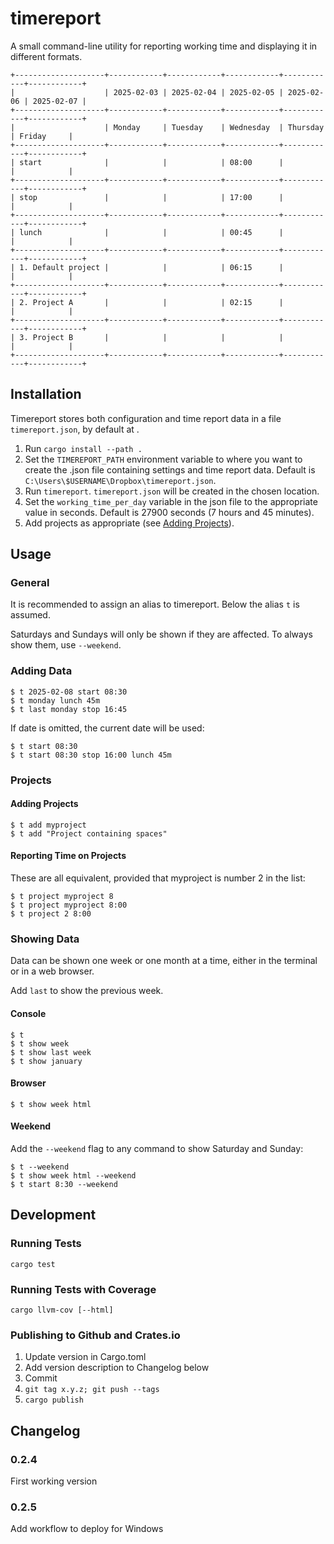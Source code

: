 # timereport

A small command-line utility for reporting working time and displaying it in different formats.

```
+--------------------+------------+------------+------------+------------+------------+
|                    | 2025-02-03 | 2025-02-04 | 2025-02-05 | 2025-02-06 | 2025-02-07 |
+--------------------+------------+------------+------------+------------+------------+
|                    | Monday     | Tuesday    | Wednesday  | Thursday   | Friday     |
+--------------------+------------+------------+------------+------------+------------+
| start              |            |            | 08:00      |            |            |
+--------------------+------------+------------+------------+------------+------------+
| stop               |            |            | 17:00      |            |            |
+--------------------+------------+------------+------------+------------+------------+
| lunch              |            |            | 00:45      |            |            |
+--------------------+------------+------------+------------+------------+------------+
| 1. Default project |            |            | 06:15      |            |            |
+--------------------+------------+------------+------------+------------+------------+
| 2. Project A       |            |            | 02:15      |            |            |
+--------------------+------------+------------+------------+------------+------------+
| 3. Project B       |            |            |            |            |            |
+--------------------+------------+------------+------------+------------+------------+
```

## Installation

Timereport stores both configuration and time report data in a file `timereport.json`, by default at .

1. Run `cargo install --path .`
2. Set the `TIMEREPORT_PATH` environment variable to where you want to create the .json file containing settings and time report data. Default is `C:\Users\$USERNAME\Dropbox\timereport.json`.
3. Run `timereport`. `timereport.json` will be created in the chosen location.
4. Set the `working_time_per_day` variable in the json file to the appropriate value in seconds. Default is 27900 seconds (7 hours and 45 minutes).
5. Add projects as appropriate (see [Adding Projects](#adding-projects)).

## Usage

### General

It is recommended to assign an alias to timereport. Below the alias `t` is assumed.

Saturdays and Sundays will only be shown if they are affected. To always show them, use `--weekend`.

### Adding Data

```
$ t 2025-02-08 start 08:30
$ t monday lunch 45m 
$ t last monday stop 16:45
```

If date is omitted, the current date will be used:

```
$ t start 08:30
$ t start 08:30 stop 16:00 lunch 45m
```

### Projects

#### Adding Projects

```
$ t add myproject
$ t add "Project containing spaces"
```

#### Reporting Time on Projects

These are all equivalent, provided that myproject is number 2 in the list:

```
$ t project myproject 8
$ t project myproject 8:00
$ t project 2 8:00
```

### Showing Data

Data can be shown one week or one month at a time, either in the terminal or in a web browser.

Add `last` to show the previous week.

#### Console

```
$ t
$ t show week
$ t show last week
$ t show january
```

#### Browser

```
$ t show week html
```

#### Weekend

Add the `--weekend` flag to any command to show Saturday and Sunday:

```
$ t --weekend
$ t show week html --weekend
$ t start 8:30 --weekend
```

## Development

### Running Tests

```
cargo test
```

### Running Tests with Coverage

```
cargo llvm-cov [--html]
```

### Publishing to Github and Crates.io

1. Update version in Cargo.toml
2. Add version description to Changelog below
3. Commit
4. `git tag x.y.z; git push --tags`
5. `cargo publish`

## Changelog

### 0.2.4

First working version

### 0.2.5

Add workflow to deploy for Windows
